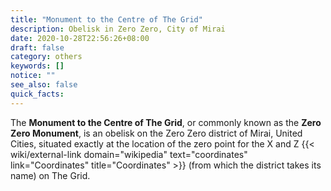 ```yaml
---
title: "Monument to the Centre of The Grid"
description: Obelisk in Zero Zero, City of Mirai
date: 2020-10-28T22:56:26+08:00
draft: false
category: others
keywords: []
notice: ""
see_also: false
quick_facts:
---
```


The **Monument to the Centre of The Grid**, or commonly known as the **Zero Zero Monument**, is an obelisk on the Zero Zero district of Mirai, United Cities, situated exactly at the location of the zero point for the X and Z {{< wiki/external-link domain="wikipedia" text="coordinates" link="Coordinates" title="Coordinates" >}} (from which the district takes its name) on The Grid. 